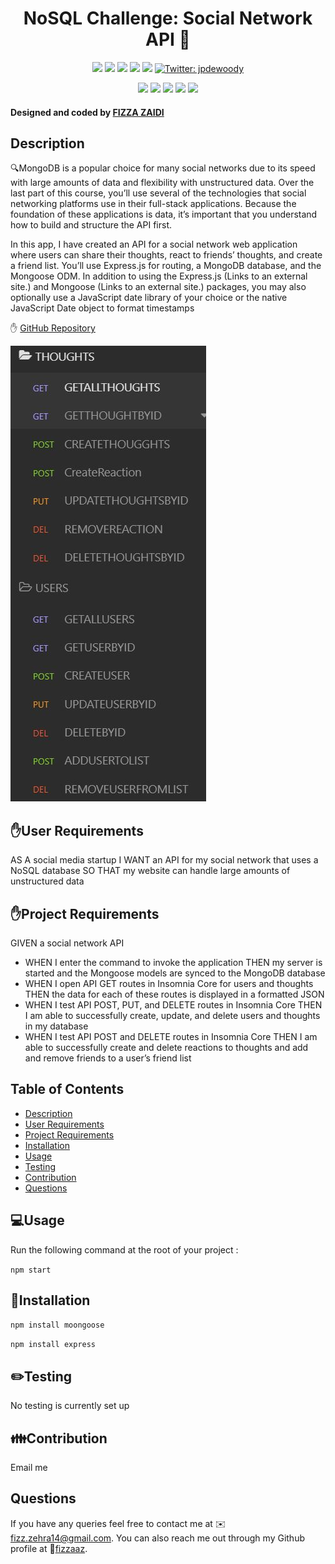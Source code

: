 <h1 align="center"> NoSQL Challenge: Social Network API 👋</h1>
  
<p align="center">
    <img src="https://img.shields.io/github/repo-size/jpd61/e-commerce-backend" />
    <img src="https://img.shields.io/github/languages/top/jpd61/e-commerce-backend"  />
    <img src="https://img.shields.io/github/issues/jpd61/e-commerce-backend" />
    <img src="https://img.shields.io/github/last-commit/jpd61/e-commerce-backend" >
    <a href="https://github.com/jpd61"><img src="https://img.shields.io/github/followers/jpd61?style=social" target="_blank" /></a>
    <a href="https://twitter.com/jpdewoody">
        <img alt="Twitter: jpdewoody" src="https://img.shields.io/twitter/follow/jpdewoody.svg?style=social" target="_blank" />
    </a>
</p>
  
<p align="center">
    <img src="https://img.shields.io/badge/Javascript-yellow" />
    <img src="https://img.shields.io/badge/express-orange" />
    <img src="https://img.shields.io/badge/Sequelize-blue"  />
    <img src="https://img.shields.io/badge/mySQL-blue"  />
    <img src="https://img.shields.io/badge/dotenv-green" />
</p>
   
<h4>Designed and coded by <a href="https://github.com/fizzaaz">FIZZA ZAIDI</a></h4> 

## Description

🔍MongoDB is a popular choice for many social networks due to its speed with large amounts of data and flexibility with unstructured data. Over the last part of this course, you’ll use several of the technologies that social networking platforms use in their full-stack applications. Because the foundation of these applications is data, it’s important that you understand how to build and structure the API first.

In this app, I have created an API for a social network web application where users can share their thoughts, react to friends’ thoughts, and create a friend list. You’ll use Express.js for routing, a MongoDB database, and the Mongoose ODM. In addition to using the Express.js (Links to an external site.) and Mongoose (Links to an external site.) packages, you may also optionally use a JavaScript date library of your choice or the native JavaScript Date object to format timestamps

✋ [GitHub Repository](https://github.com/fizzaaz/Social-Network-API)

![Screen Shot](./assets/images/ss.JPG)

## ✋User Requirements

AS A social media startup
I WANT an API for my social network that uses a NoSQL database
SO THAT my website can handle large amounts of unstructured data  

## ✋Project Requirements

GIVEN a social network API
* WHEN I enter the command to invoke the application THEN my server is started and the Mongoose models are synced to the MongoDB database
* WHEN I open API GET routes in Insomnia Core for users and thoughts THEN the data for each of these routes is displayed in a formatted JSON
* WHEN I test API POST, PUT, and DELETE routes in Insomnia Core THEN I am able to successfully create, update, and delete users and thoughts in my database
* WHEN I test API POST and DELETE routes in Insomnia Core THEN I am able to successfully create and delete reactions to thoughts and add and remove friends to a user’s friend list

## Table of Contents
- [Description](#description)
- [User Requirements](#user-requirements)
- [Project Requirements](#project-requirements)
- [Installation](#installation)
- [Usage](#usage)
- [Testing](#testing)
- [Contribution](#contribution)
- [Questions](#questions)

## 💻Usage
  
Run the following command at the root of your project :
  
`npm start`     

## 💾Installation

`npm install moongoose`

`npm install express`

## ✏️Testing

No testing is currently set up

## 👪Contribution

  Email me 

## Questions

 If you have any queries feel free to contact me at ✉️ fizz.zehra14@gmail.com.
 You can also reach me out through my Github profile at  👋[fizzaaz](https://github.com/fizzaaz/).





